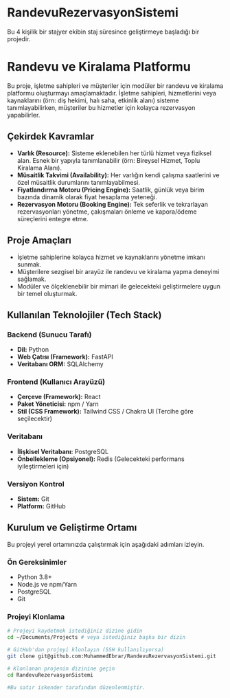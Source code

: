 # RandevuRezervasyonSistemi
Bu 4 kişilik bir stajyer ekibin staj süresince geliştirmeye başladığı bir projedir.

# Randevu ve Kiralama Platformu

Bu proje, işletme sahipleri ve müşteriler için modüler bir randevu ve kiralama platformu oluşturmayı amaçlamaktadır.
İşletme sahipleri, hizmetlerini veya kaynaklarını (örn: diş hekimi, halı saha, etkinlik alanı) sisteme tanımlayabilirken,
  müşteriler bu hizmetler için kolayca rezervasyon yapabilirler.

## Çekirdek Kavramlar

* **Varlık (Resource):** Sisteme eklenebilen her türlü hizmet veya fiziksel alan. Esnek bir yapıyla tanımlanabilir (örn: Bireysel Hizmet, Toplu Kiralama Alanı).
* **Müsaitlik Takvimi (Availability):** Her varlığın kendi çalışma saatlerini ve özel müsaitlik durumlarını tanımlayabilmesi.
* **Fiyatlandırma Motoru (Pricing Engine):** Saatlik, günlük veya birim bazında dinamik olarak fiyat hesaplama yeteneği.
* **Rezervasyon Motoru (Booking Engine):** Tek seferlik ve tekrarlayan rezervasyonları yönetme, çakışmaları önleme ve kapora/ödeme süreçlerini entegre etme.

## Proje Amaçları

* İşletme sahiplerine kolayca hizmet ve kaynaklarını yönetme imkanı sunmak.
* Müşterilere sezgisel bir arayüz ile randevu ve kiralama yapma deneyimi sağlamak.
* Modüler ve ölçeklenebilir bir mimari ile gelecekteki geliştirmelere uygun bir temel oluşturmak.

## Kullanılan Teknolojiler (Tech Stack)

### Backend (Sunucu Tarafı)
* **Dil:** Python
* **Web Çatısı (Framework):** FastAPI
* **Veritabanı ORM:** SQLAlchemy

### Frontend (Kullanıcı Arayüzü)
* **Çerçeve (Framework):** React
* **Paket Yöneticisi:** npm / Yarn
* **Stil (CSS Framework):** Tailwind CSS / Chakra UI (Tercihe göre seçilecektir)

### Veritabanı
* **İlişkisel Veritabanı:** PostgreSQL
* **Önbellekleme (Opsiyonel):** Redis (Gelecekteki performans iyileştirmeleri için)

### Versiyon Kontrol
* **Sistem:** Git
* **Platform:** GitHub

## Kurulum ve Geliştirme Ortamı

Bu projeyi yerel ortamınızda çalıştırmak için aşağıdaki adımları izleyin.

### Ön Gereksinimler

* Python 3.8+
* Node.js ve npm/Yarn
* PostgreSQL
* Git

### Projeyi Klonlama

```bash
# Projeyi kaydetmek istediğiniz dizine gidin
cd ~/Documents/Projects # veya istediğiniz başka bir dizin

# GitHub'dan projeyi klonlayın (SSH kullanılıyorsa)
git clone git@github.com:MuhammedEbrar/RandevuRezervasyonSistemi.git

# Klonlanan projenin dizinine geçin
cd RandevuRezervasyonSistemi

#Bu satır iskender tarafından düzenlenmiştir.